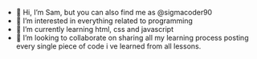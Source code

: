 - 👋 Hi, I’m Sam, but you can also find me as @sigmacoder90
- 👀 I’m interested in everything related to programming
- 🌱 I’m currently learning html, css and javascript
- 💞️ I’m looking to collaborate on sharing all my learning process posting every single piece of code i ve learned from all lessons.
